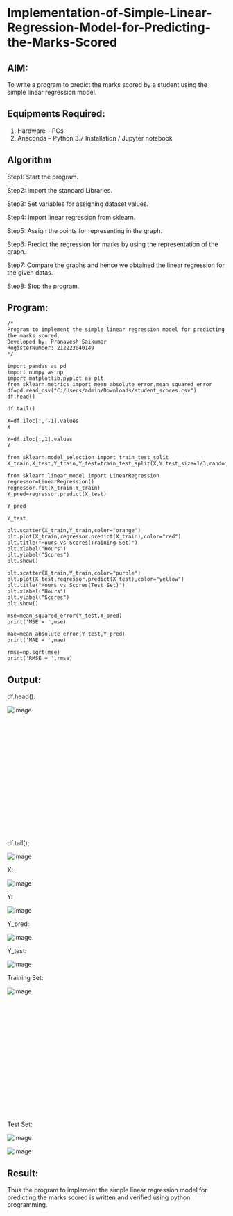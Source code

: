 # Implementation-of-Simple-Linear-Regression-Model-for-Predicting-the-Marks-Scored

## AIM:
To write a program to predict the marks scored by a student using the simple linear regression model.

## Equipments Required:
1. Hardware – PCs
2. Anaconda – Python 3.7 Installation / Jupyter notebook

## Algorithm
Step1: Start the program.

Step2: Import the standard Libraries. 

Step3: Set variables for assigning dataset values.

Step4: Import linear regression from sklearn.

Step5: Assign the points for representing in the graph.

Step6: Predict the regression for marks by using the representation of the graph.

Step7: Compare the graphs and hence we obtained the linear regression for the given datas.

Step8: Stop the program.

## Program:
```
/*
Program to implement the simple linear regression model for predicting the marks scored.
Developed by: Pranavesh Saikumar
RegisterNumber: 212223040149
*/

import pandas as pd
import numpy as np
import matplotlib.pyplot as plt
from sklearn.metrics import mean_absolute_error,mean_squared_error
df=pd.read_csv("C:/Users/admin/Downloads/student_scores.csv")
df.head()

df.tail()

X=df.iloc[:,:-1].values
X

Y=df.iloc[:,1].values
Y

from sklearn.model_selection import train_test_split
X_train,X_test,Y_train,Y_test=train_test_split(X,Y,test_size=1/3,random_state=0)

from sklearn.linear_model import LinearRegression
regressor=LinearRegression()
regressor.fit(X_train,Y_train)
Y_pred=regressor.predict(X_test)

Y_pred

Y_test

plt.scatter(X_train,Y_train,color="orange")
plt.plot(X_train,regressor.predict(X_train),color="red")
plt.title("Hours vs Scores(Training Set)")
plt.xlabel("Hours")
plt.ylabel("Scores")
plt.show()

plt.scatter(X_train,Y_train,color="purple")
plt.plot(X_test,regressor.predict(X_test),color="yellow")
plt.title("Hours vs Scores(Test Set)")
plt.xlabel("Hours")
plt.ylabel("Scores")
plt.show()

mse=mean_squared_error(Y_test,Y_pred)
print('MSE = ',mse)

mae=mean_absolute_error(Y_test,Y_pred)
print('MAE = ',mae)

rmse=np.sqrt(mse)
print('RMSE = ',rmse)
```

## Output:
df.head():

![image](https://github.com/user-attachments/assets/0fc6ed3c-a3cc-48e2-9402-e394d0bef64e)
<br><br><br><br><br><br><br><br><br><br><br><br><br><br><br><br><br><br>
df.tail();


![image](https://github.com/user-attachments/assets/9da1756c-cf2f-4aed-8aa0-fcb10b176554)

X:

![image](https://github.com/user-attachments/assets/da2e1286-5c6c-4aa5-95f4-392f0c615729)

Y:

![image](https://github.com/user-attachments/assets/ce6aaa9e-7fd9-473b-83a9-a617ac6fee5b)

Y_pred:

![image](https://github.com/user-attachments/assets/0a74d7b0-be88-4274-94bf-936d9879adf2)

Y_test:

![image](https://github.com/user-attachments/assets/88a247fb-1711-4c1c-9a85-e3f21b1531c3)

Training Set:

![image](https://github.com/user-attachments/assets/3d0eea02-b7dd-48e6-a85a-070c7b754ed0)
<br><br><br><br><br><br><br><br><br><br><br><br><br><br><br><br><br><br>
Test Set:

![image](https://github.com/user-attachments/assets/b080e329-73f9-4594-bdf1-045b02f67201)

![image](https://github.com/user-attachments/assets/69bf284c-782e-44ee-b65c-5e75b1a13467)

## Result:
Thus the program to implement the simple linear regression model for predicting the marks scored is written and verified using python programming.
